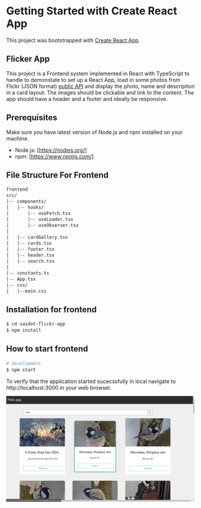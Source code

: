# Getting Started with Create React App

This project was bootstrapped with [Create React App](https://github.com/facebook/create-react-app).

## Flicker App
This project is a Frontend system implemented in React with  TypeScript to handle to  demonstate  to set up a React App, load in some photos from Flickr (JSON format) [public API](https://api.flickr.com/services/feeds/photos_public.gne?format=json) and display the photo, name and description in a card layout. The images should be clickable and link to the content. The app should have a header and a footer and ideally be responsive.

## Prerequisites

Make sure you have latest version of Node.js and npm installed on your machine.

- Node.js: [https://nodejs.org/]
- npm: [https://www.npmjs.com/]

## File Structure For Frontend
```
frontend
src/
|-- components/
|   |-- hooks/
|       |-- useFetch.tsx
|       |-- useLoader.tsx
|       |-- useObserver.tsx
|
|   |-- cardGallery.tsx
|   |-- cards.tsx
|   |-- footer.tsx
|   |-- header.tsx
|   |-- search.tsx
|
|-- constants.ts
|-- App.tsx
|-- css/
|   |--main.css
```

## Installation for frontend

```bash
$ cd saidot-flickr-app
$ npm install 
```
##  How to start frontend

```bash
# development
$ npm start 
```

To verify that the application started sucecssfully in local navigate to http://localhost:3000 in your web browser.

![flickerUi](flickerUi.png)

